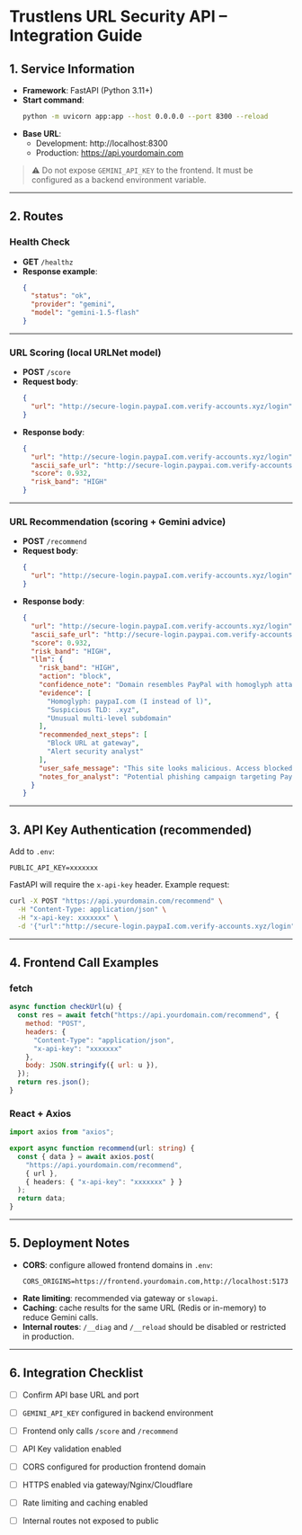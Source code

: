 # Trustlens URL Security API – Integration Guide

## 1. Service Information
- **Framework**: FastAPI (Python 3.11+)
- **Start command**:
  ```bash
  python -m uvicorn app:app --host 0.0.0.0 --port 8300 --reload
  ```
- **Base URL**:  
  - Development: http://localhost:8300  
  - Production: https://api.yourdomain.com  

> ⚠️ Do not expose `GEMINI_API_KEY` to the frontend. It must be configured as a backend environment variable.

---

## 2. Routes

### Health Check
- **GET** `/healthz`
- **Response example**:
  ```json
  {
    "status": "ok",
    "provider": "gemini",
    "model": "gemini-1.5-flash"
  }
  ```

---

### URL Scoring (local URLNet model)
- **POST** `/score`
- **Request body**:
  ```json
  {
    "url": "http://secure-login.paypaI.com.verify-accounts.xyz/login"
  }
  ```
- **Response body**:
  ```json
  {
    "url": "http://secure-login.paypaI.com.verify-accounts.xyz/login",
    "ascii_safe_url": "http://secure-login.paypai.com.verify-accounts.xyz/login",
    "score": 0.932,
    "risk_band": "HIGH"
  }
  ```

---

### URL Recommendation (scoring + Gemini advice)
- **POST** `/recommend`
- **Request body**:
  ```json
  {
    "url": "http://secure-login.paypaI.com.verify-accounts.xyz/login"
  }
  ```
- **Response body**:
  ```json
  {
    "url": "http://secure-login.paypaI.com.verify-accounts.xyz/login",
    "ascii_safe_url": "http://secure-login.paypai.com.verify-accounts.xyz/login",
    "score": 0.932,
    "risk_band": "HIGH",
    "llm": {
      "risk_band": "HIGH",
      "action": "block",
      "confidence_note": "Domain resembles PayPal with homoglyph attack.",
      "evidence": [
        "Homoglyph: paypaI.com (I instead of l)",
        "Suspicious TLD: .xyz",
        "Unusual multi-level subdomain"
      ],
      "recommended_next_steps": [
        "Block URL at gateway",
        "Alert security analyst"
      ],
      "user_safe_message": "This site looks malicious. Access blocked.",
      "notes_for_analyst": "Potential phishing campaign targeting PayPal users."
    }
  }
  ```

---

## 3. API Key Authentication (recommended)
Add to `.env`:
```
PUBLIC_API_KEY=xxxxxxx
```

FastAPI will require the `x-api-key` header. Example request:
```bash
curl -X POST "https://api.yourdomain.com/recommend" \
  -H "Content-Type: application/json" \
  -H "x-api-key: xxxxxxx" \
  -d '{"url":"http://secure-login.paypaI.com.verify-accounts.xyz/login"}'
```

---

## 4. Frontend Call Examples

### fetch
```js
async function checkUrl(u) {
  const res = await fetch("https://api.yourdomain.com/recommend", {
    method: "POST",
    headers: {
      "Content-Type": "application/json",
      "x-api-key": "xxxxxxx"
    },
    body: JSON.stringify({ url: u }),
  });
  return res.json();
}
```

### React + Axios
```ts
import axios from "axios";

export async function recommend(url: string) {
  const { data } = await axios.post(
    "https://api.yourdomain.com/recommend",
    { url },
    { headers: { "x-api-key": "xxxxxxx" } }
  );
  return data;
}
```

---

## 5. Deployment Notes
- **CORS**: configure allowed frontend domains in `.env`:
  ```
  CORS_ORIGINS=https://frontend.yourdomain.com,http://localhost:5173
  ```
- **Rate limiting**: recommended via gateway or `slowapi`.
- **Caching**: cache results for the same URL (Redis or in-memory) to reduce Gemini calls.
- **Internal routes**: `/__diag` and `/__reload` should be disabled or restricted in production.

---

## 6. Integration Checklist
- [ ] Confirm API base URL and port
- [ ] `GEMINI_API_KEY` configured in backend environment
- [ ] Frontend only calls `/score` and `/recommend`
- [ ] API Key validation enabled
- [ ] CORS configured for production frontend domain
- [ ] HTTPS enabled via gateway/Nginx/Cloudflare
- [ ] Rate limiting and caching enabled
- [ ] Internal routes not exposed to public

